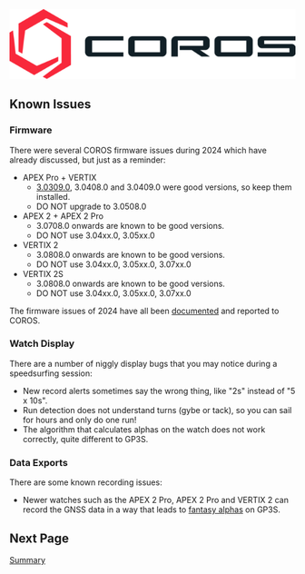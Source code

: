 ![GP3S Logo](../img/COROS_Wearables_Logo.png)



## Known Issues

### Firmware

There were several COROS firmware issues during 2024 which have already discussed, but just as a reminder:

- APEX Pro + VERTIX
  - [3.0309.0](https://logiqx.github.io/gps-details/devices/coros/firmware/3.0309.0/install.html), 3.0408.0 and 3.0409.0 were good versions, so keep them installed.
  - DO NOT upgrade to 3.0508.0
- APEX 2 + APEX 2 Pro
  - 3.0708.0 onwards are known to be good versions.
  - DO NOT use 3.04xx.0, 3.05xx.0
- VERTIX 2
  - 3.0808.0 onwards are known to be good versions.
  - DO NOT use 3.04xx.0, 3.05xx.0, 3.07xx.0
- VERTIX 2S
  - 3.0808.0 onwards are known to be good versions.
  - DO NOT use 3.04xx.0, 3.05xx.0, 3.07xx.0

The firmware issues of 2024 have all been [documented](https://logiqx.github.io/gps-details/devices/coros/firmware/) and reported to COROS.



### Watch Display

There are a number of niggly display bugs that you may notice during a speedsurfing session:

- New record alerts sometimes say the wrong thing, like "2s" instead of "5 x 10s".
- Run detection does not understand turns (gybe or tack), so you can sail for hours and only do one run!
- The algorithm that calculates alphas on the watch does not work correctly, quite different to GP3S.



### Data Exports

There are some known recording issues:

- Newer watches such as the APEX 2 Pro, APEX 2 Pro and VERTIX 2 can record the GNSS data in a way that leads to [fantasy alphas](https://logiqx.github.io/gps-details/devices/coros/alpha/) on GP3S.



## Next Page

[Summary](../README.md#summary)
